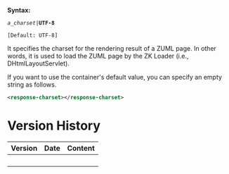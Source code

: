 **Syntax:**

<response-charset>*`a_charset`*`|`**`UTF-8`**</response-charset>

`[Default: UTF-8]`

It specifies the charset for the rendering result of a ZUML page. In
other words, it is used to load the ZUML page by the ZK Loader (i.e.,
DHtmlLayoutServlet).

If you want to use the container's default value, you can specify an
empty string as follows.

``` xml
<response-charset></response-charset>
```

# Version History

| Version | Date | Content |
|---------|------|---------|
|         |      |         |
